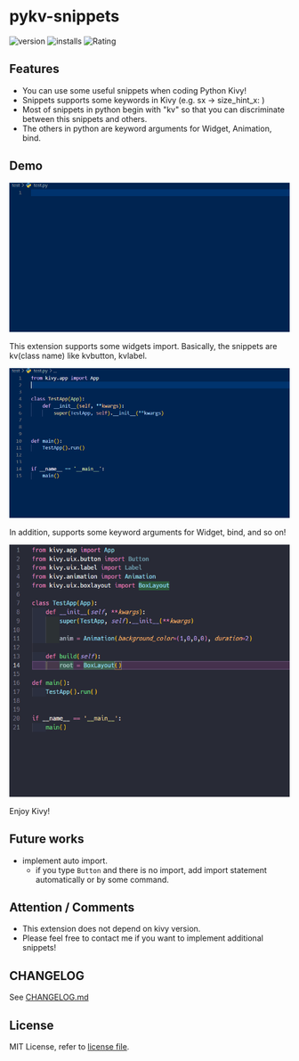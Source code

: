 # pykv-snippets

![version](https://img.shields.io/visual-studio-marketplace/v/Take-Me1010.pykv-snippets) ![installs](https://img.shields.io/visual-studio-marketplace/d/Take-Me1010.pykv-snippets) ![Rating](https://img.shields.io/visual-studio-marketplace/r/Take-Me1010.pykv-snippets)

## Features

- You can use some useful snippets when coding Python Kivy!
- Snippets supports some keywords in Kivy (e.g. sx -> size_hint_x: )
- Most of snippets in python begin with "kv" so that you can discriminate between this snippets and others.
- The others in python are keyword arguments for Widget, Animation, bind.

## Demo

![./image/pythonDemo.gif](./image/pythonDemo.gif)

This extension supports some widgets import.
Basically, the snippets are kv(class name) like kvbutton, kvlabel.

![./image/importDEMO.gif](./image/importDEMO.gif)

In addition, supports some keyword arguments for Widget, bind, and so on!

![./image/keywordsDemo.gif](./image/keywordsDemo.gif)

Enjoy Kivy!

## Future works

- implement auto import.
  - if you type `Button` and there is no import, add import statement automatically or by some command.

## Attention / Comments

- This extension does not depend on kivy version.
- Please feel free to contact me if you want to implement additional snippets!

## CHANGELOG

See [CHANGELOG.md](./CHANGELOG.md)

## License

MIT License, refer to [license file](LICENSE).